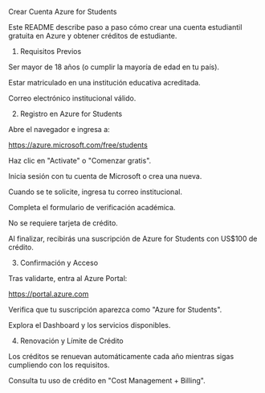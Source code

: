 Crear Cuenta Azure for Students

Este README describe paso a paso cómo crear una cuenta estudiantil gratuita en Azure y obtener créditos de estudiante.

1. Requisitos Previos

Ser mayor de 18 años (o cumplir la mayoría de edad en tu país).

Estar matriculado en una institución educativa acreditada.

Correo electrónico institucional válido.

2. Registro en Azure for Students

Abre el navegador e ingresa a:

https://azure.microsoft.com/free/students

Haz clic en "Activate" o "Comenzar gratis".

Inicia sesión con tu cuenta de Microsoft o crea una nueva.

Cuando se te solicite, ingresa tu correo institucional.

Completa el formulario de verificación académica.

No se requiere tarjeta de crédito.

Al finalizar, recibirás una suscripción de Azure for Students con US$100 de crédito.

3. Confirmación y Acceso

Tras validarte, entra al Azure Portal:

https://portal.azure.com

Verifica que tu suscripción aparezca como "Azure for Students".

Explora el Dashboard y los servicios disponibles.

4. Renovación y Límite de Crédito

Los créditos se renuevan automáticamente cada año mientras sigas cumpliendo con los requisitos.

Consulta tu uso de crédito en "Cost Management + Billing".
